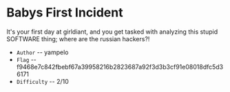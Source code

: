 # Babys First Incident

It's your first day at girldiant, and you get tasked with analyzing this stupid SOFTWARE thing; where are the russian hackers?!

-   `Author` -- yampelo
-   `Flag` -- f9468e7c842fbebf67a39958216b2823687a92f3d3b3cf91e08018dfc5d36171
-   `Difficulty` -- 2/10